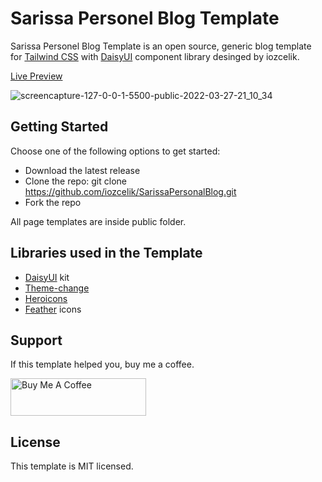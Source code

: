 # Sarissa Personel Blog Template

Sarissa Personel Blog Template is an open source, generic blog template for [Tailwind CSS](https://github.com/tailwindlabs/tailwindcss) with [DaisyUI](https://github.com/saadeghi/daisyui) component library desinged by iozcelik.

[Live Preview](https://iozcelik.github.io/SarissaPersonalBlog/public/)

![screencapture-127-0-0-1-5500-public-2022-03-27-21_10_34](https://user-images.githubusercontent.com/10682780/160294797-649fd32f-3f96-47a0-ac2e-567a3b998a05.png)


## Getting Started

Choose one of the following options to get started:
- Download the latest release
- Clone the repo: git clone https://github.com/iozcelik/SarissaPersonalBlog.git
- Fork the repo

All page templates are inside public folder.

## Libraries used in the Template

- [DaisyUI](https://github.com/saadeghi/daisyui) kit
- [Theme-change](https://github.com/saadeghi/theme-change)
- [Heroicons](https://heroicons.com/)
- [Feather](https://feathericons.com/) icons

## Support

If this template helped you, buy me a coffee.

<a href="https://www.buymeacoffee.com/ismailozcelik" target="_blank"><img src="https://cdn.buymeacoffee.com/buttons/v2/default-yellow.png" alt="Buy Me A Coffee" style="height: 60px !important;width: 217px !important;" ></a>

## License

This template is MIT licensed.
